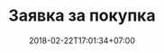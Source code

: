 ---
title: 'Заявка за покупка'
date: 2018-02-22T17:01:34+07:00

contact:
  form_heading: ""
  phone: "+61 473XXXXXX"
  email: "example@example.com"
  address: "64 Adelaide St, Brisbane City QLD 4000"
  google_map_text_link: https://maps.app.goo.gl/RbWWV8UAZdwAoC9u7
  button_text: "Подай"
---